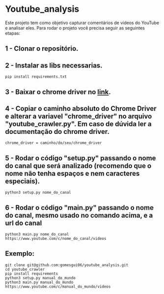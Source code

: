 # Youtube_analysis

Este projeto tem como objetivo capturar comentários de vídeos do YouTube e analisar eles. Para rodar o projeto você precisa seguir as seguintes etapas:

## 1 - Clonar o repositório.

## 2 - Instalar as libs necessarias.
    pip install requirements.txt

## 3 - Baixar o chrome driver no [link](https://chromedriver.chromium.org/downloads).

## 4 - Copiar o caminho absoluto do Chrome Driver e alterar a variavel "chrome_driver" no arquivo "youtube_crawler.py". Em caso de dúvida ler a documentação do chrome driver.
    chrome_driver = caminho/do/seu/chrome_driver

## 5 - Rodar o código "setup.py" passando o nome do canal que será analizado (recomendo que o nome não tenha espaços e nem caracteres especiais).
    python3 setup.py nome_do_canal

## 6 - Rodar o código "main.py" passando o nome do canal, mesmo usado no comando acima, e a url do canal
    python3 main.py nome_do_canal https://www.youtube.com/c/nome_do_canal/videos

## Exemplo:
    git clone git@github.com:gomesgui06/youtube_analysis.git
    cd youtube_crawler
    pip install requirements
    python3 setup.py manual_do_mundo
    python3 main.py manual_do_mundo https://www.youtube.com/c/manual_do_mundo/videos

